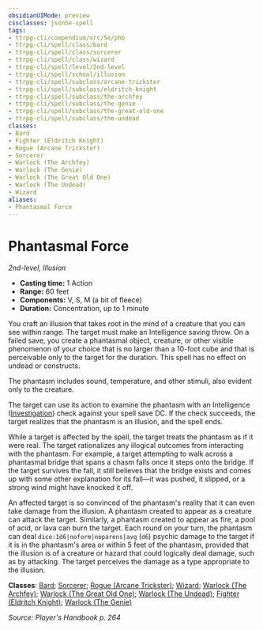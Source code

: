 ```yaml
---
obsidianUIMode: preview
cssclasses: json5e-spell
tags:
- ttrpg-cli/compendium/src/5e/phb
- ttrpg-cli/spell/class/bard
- ttrpg-cli/spell/class/sorcerer
- ttrpg-cli/spell/class/wizard
- ttrpg-cli/spell/level/2nd-level
- ttrpg-cli/spell/school/illusion
- ttrpg-cli/spell/subclass/arcane-trickster
- ttrpg-cli/spell/subclass/eldritch-knight
- ttrpg-cli/spell/subclass/the-archfey
- ttrpg-cli/spell/subclass/the-genie
- ttrpg-cli/spell/subclass/the-great-old-one
- ttrpg-cli/spell/subclass/the-undead
classes:
- Bard
- Fighter (Eldritch Knight)
- Rogue (Arcane Trickster)
- Sorcerer
- Warlock (The Archfey)
- Warlock (The Genie)
- Warlock (The Great Old One)
- Warlock (The Undead)
- Wizard
aliases:
- Phantasmal Force
---
```

# Phantasmal Force
*2nd-level, Illusion*  


- **Casting time:** 1 Action
- **Range:** 60 feet
- **Components:** V, S, M (a bit of fleece)
- **Duration:** Concentration, up to 1 minute

You craft an illusion that takes root in the mind of a creature that you can see within range. The target must make an Intelligence saving throw. On a failed save, you create a phantasmal object, creature, or other visible phenomenon of your choice that is no larger than a 10-foot cube and that is perceivable only to the target for the duration. This spell has no effect on undead or constructs.

The phantasm includes sound, temperature, and other stimuli, also evident only to the creature.

The target can use its action to examine the phantasm with an Intelligence ([Investigation](/3-Mechanics/CLI/Rules/skills.md#Investigation)) check against your spell save DC. If the check succeeds, the target realizes that the phantasm is an illusion, and the spell ends.

While a target is affected by the spell, the target treats the phantasm as if it were real. The target rationalizes any illogical outcomes from interacting with the phantasm. For example, a target attempting to walk across a phantasmal bridge that spans a chasm falls once it steps onto the bridge. If the target survives the fall, it still believes that the bridge exists and comes up with some other explanation for its fall—it was pushed, it slipped, or a strong wind might have knocked it off.

An affected target is so convinced of the phantasm's reality that it can even take damage from the illusion. A phantasm created to appear as a creature can attack the target. Similarly, a phantasm created to appear as fire, a pool of acid, or lava can burn the target. Each round on your turn, the phantasm can deal `dice:1d6|noform|noparens|avg` (`d6`) psychic damage to the target if it is in the phantasm's area or within 5 feet of the phantasm, provided that the illusion is of a creature or hazard that could logically deal damage, such as by attacking. The target perceives the damage as a type appropriate to the illusion.

**Classes**: [Bard](/3-Mechanics/CLI/Compendium/lists/list-spells-classes-bard.md); [Sorcerer](/3-Mechanics/CLI/Compendium/lists/list-spells-classes-sorcerer.md); [Rogue (Arcane Trickster)](/3-Mechanics/CLI/Compendium/lists/list-spells-classes-arcane-trickster.md); [Wizard](/3-Mechanics/CLI/Compendium/lists/list-spells-classes-wizard.md); [Warlock (The Archfey)](/3-Mechanics/CLI/Compendium/lists/list-spells-classes-the-archfey.md); [Warlock (The Great Old One)](/3-Mechanics/CLI/Compendium/lists/list-spells-classes-the-great-old-one.md); [Warlock (The Undead)](/3-Mechanics/CLI/Compendium/lists/list-spells-classes-the-undead-vrgr.md "subclass=VRGR"); [Fighter (Eldritch Knight)](/3-Mechanics/CLI/Compendium/lists/list-spells-classes-eldritch-knight.md); [Warlock (The Genie)](/3-Mechanics/CLI/Compendium/lists/list-spells-classes-the-genie-tce.md "subclass=TCE")

*Source: Player's Handbook p. 264*